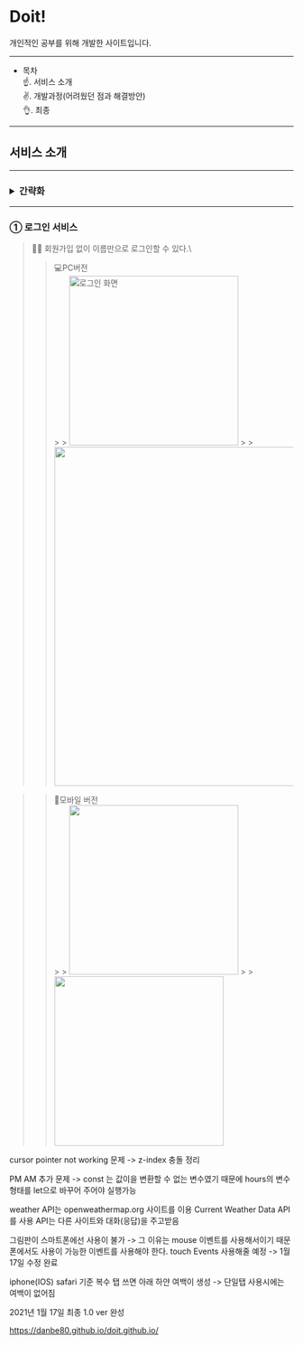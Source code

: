 # Doit!

개인적인 공부를 위해 개발한 사이트입니다.
<br>

---

- 목차 \
  ☝. 서비스 소개 \
  ✌. 개발과정(어려웠던 점과 해결방안) \
  👌. 최종

---

## 서비스 소개

---

### <details><summary>간략화</summary></details>

---

### ① 로그인 서비스

> 🙋‍♀️ 회원가입 없이 이름만으로 로그인할 수 있다.\
>
> > 💻PC버전 <br> > > <img src="https://user-images.githubusercontent.com/85651246/149752386-b5e83327-ed09-4b3f-8f33-82a0aa100023.PNG" alt="로그인 화면" width="300px"> > > <img src="https://user-images.githubusercontent.com/85651246/149753506-dfbf238f-75bd-4f15-a399-15fe77e779a9.gif" width="600px">

> > 📱모바일 버전 <br> > > <img src="https://user-images.githubusercontent.com/85651246/149754439-c3d6e9a0-7e3d-42f2-a4ba-2be1bf5b559b.PNG" width="300px"> > > <img src="https://user-images.githubusercontent.com/85651246/149754750-0bdc1c74-5749-4e11-85dd-d74f2d99bd0a.gif" width="300px">

cursor pointer not working 문제
-> z-index 충돌 정리

PM AM 추가 문제
-> const 는 값이을 변환할 수 없는 변수였기 때문에
hours의 변수 형태를 let으로 바꾸어 주어야 실행가능

weather API는 openweathermap.org 사이트를 이용
Current Weather Data API를 사용
API는 다른 사이트와 대화(응답)을 주고받음

그림판이 스마트폰에선 사용이 불가
-> 그 이유는 mouse 이벤트를 사용해서이기 때문
폰에서도 사용이 가능한 이벤트를 사용해야 한다.
touch Events 사용해줄 예정 -> 1월 17일 수정 완료

iphone(IOS) safari 기준 복수 탭 쓰면 아래 하얀 여백이 생성
-> 단일탭 사용시에는 여백이 없어짐

2021년 1월 17일 최종 1.0 ver 완성

https://danbe80.github.io/doit.github.io/
